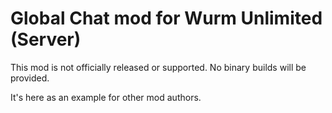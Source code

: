 # Global Chat mod for Wurm Unlimited (Server)

This mod is not officially released or supported. No binary builds will be provided.

It's here as an example for other mod authors.